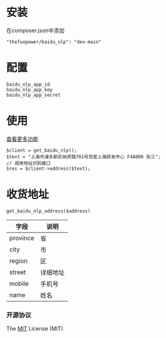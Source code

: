 # 安装

在composer.json中添加
~~~
"thefunpower/baidu_nlp": "dev-main" 
~~~

# 配置
~~~
baidu_nlp_app_id
baidu_nlp_app_key
baidu_nlp_app_secret
~~~

# 使用

[查看更多功能](https://ai.baidu.com/ai-doc/NLP/Mk6z52c9h#%E5%AE%89%E8%A3%85%E8%87%AA%E7%84%B6%E8%AF%AD%E8%A8%80%E5%A4%84%E7%90%86-php-sdk)

~~~
$client = get_baidu_nlp();
$text = "上海市浦东新区纳贤路701号百度上海研发中心 F4A000 张三"; 
// 调用地址识别接口
$res = $client->address($text);
~~~

# 收货地址

~~~
get_baidu_nlp_address($address)
~~~

|  字段   | 说明 |
|  ----  | ----  |
| province  | 省 |
| city  | 市 |
| region  | 区 |
| street  | 详细地址 |
| mobile  | 手机号 |
| name  | 姓名 | 

 


### 开源协议 

The [MIT](LICENSE) License (MIT)